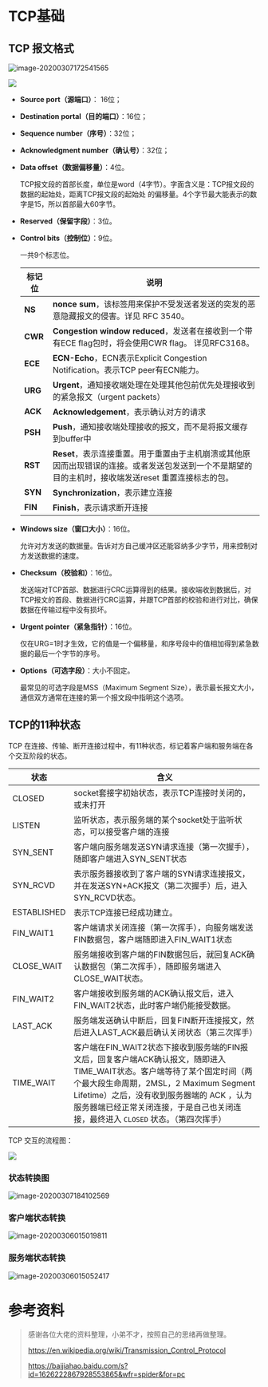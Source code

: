 # TCP基础

## TCP 报文格式

![image-20200307172541565](imageAssets/image-20200307172541565.png)

![](imageAssets/1354698061_4250.jpg)

- **Source port（源端口）**： 16位；

- **Destination portal（目的端口）**：16位；

- **Sequence number（序号）**：32位；

- **Acknowledgment number（确认号）**：32位；

- **Data offset（数据偏移量）**：4位。

  TCP报文段的首部长度，单位是word（4字节）。字面含义是：TCP报文段的数据的起始处，距离TCP报文段的起始处 的偏移量。4个字节最大能表示的数字是15，所以首部最大60字节。

- **Reserved（保留字段）**：3位。

- **Control bits（控制位）**：9位。

  一共9个标志位。

  | 标记位  | 说明                                                         |
  | ------- | ------------------------------------------------------------ |
  | **NS**  | **nonce sum**，该标签用来保护不受发送者发送的突发的恶意隐藏报文的侵害。详见 RFC 3540。 |
  | **CWR** | **Congestion window reduced**，发送者在接收到一个带有ECE flag包时，将会使用CWR flag。 详见RFC3168。 |
  | **ECE** | **ECN-Echo**，ECN表示Explicit Congestion Notification。表示TCP peer有ECN能力。 |
  | **URG** | **Urgent**，通知接收端处理在处理其他包前优先处理接收到的紧急报文（urgent packets） |
  | **ACK** | **Acknowledgement**，表示确认对方的请求                      |
  | **PSH** | **Push**，通知接收端处理接收的报文，而不是将报文缓存到buffer中 |
  | **RST** | **Reset**，表示连接重置。用于重置由于主机崩溃或其他原因而出现错误的连接。或者发送包发送到一个不是期望的目的主机时，接收端发送reset 重置连接标志的包。 |
  | **SYN** | **Synchronization**，表示建立连接                            |
  | **FIN** | **Finish**，表示请求断开连接                                 |
  
- **Windows size（窗口大小）**：16位。

  允许对方发送的数据量。告诉对方自己缓冲区还能容纳多少字节，用来控制对方发送数据的速度。

- **Checksum（校验和）**：16位。

  发送端对TCP首部、数据进行CRC运算得到的结果。接收端收到数据后，对TCP报文的首段、数据进行CRC运算，并跟TCP首部的校验和进行对比，确保数据在传输过程中没有损坏。

- **Urgent pointer（紧急指针）**：16位。

  仅在URG=1时才生效，它的值是一个偏移量，和序号段中的值相加得到紧急数据的最后一个字节的序号。

- **Options（可选字段）**：大小不固定。

  最常见的可选字段是MSS（Maximum Segment Size），表示最长报文大小，通信双方通常在连接的第一个报文段中指明这个选项。



## TCP的11种状态

TCP 在连接、传输、断开连接过程中，有11种状态，标记着客户端和服务端在各个交互阶段的状态。

| 状态        | 含义                                                         |
| ----------- | ------------------------------------------------------------ |
| CLOSED      | socket套接字初始状态，表示TCP连接时关闭的，或未打开          |
| LISTEN      | 监听状态，表示服务端的某个socket处于监听状态，可以接受客户端的连接 |
| SYN_SENT    | 客户端向服务端发送SYN请求连接（第一次握手），随即客户端进入SYN_SENT状态 |
| SYN_RCVD    | 表示服务器接收到了客户端的SYN请求连接报文，并在发送SYN+ACK报文（第二次握手）后，进入SYN_RCVD状态。 |
| ESTABLISHED | 表示TCP连接已经成功建立。                                    |
| FIN_WAIT1   | 客户端请求关闭连接（第一次挥手），向服务端发送FIN数据包，客户端随即进入FIN_WAIT1状态 |
| CLOSE_WAIT  | 服务端接收到客户端的FIN数据包后，就回复ACK确认数据包（第二次挥手），随即服务端进入CLOSE_WAIT状态。 |
| FIN_WAIT2   | 客户端接收到服务端的ACK确认报文后，进入FIN_WAIT2状态，此时客户端仍能接受数据。 |
| LAST_ACK    | 服务端发送确认中断后，回复FIN断开连接报文，然后进入LAST_ACK最后确认关闭状态（第三次挥手） |
| TIME_WAIT   | 客户端在FIN_WAIT2状态下接收到服务端的FIN报文后，回复客户端ACK确认报文，随即进入TIME_WAIT状态。客户端等待了某个固定时间（两个最大段生命周期，2MSL，2 Maximum Segment Lifetime）之后，没有收到服务器端的 ACK ，认为服务器端已经正常关闭连接，于是自己也关闭连接，最终进入 `CLOSED` 状态。（第四次挥手） |

TCP 交互的流程图：

![](imageAssets/20161207164845479.png)

### 状态转换图

![image-20200307184102569](imageAssets/image-20200307184102569.png)

### 客户端状态转换

![image-20200306015019811](imageAssets/image-20200306015019811.png)

### 服务端状态转换

![image-20200306015052417](imageAssets/image-20200306015052417.png)



# 参考资料

> 感谢各位大佬的资料整理，小弟不才，按照自己的思绪再做整理。
>
> https://en.wikipedia.org/wiki/Transmission_Control_Protocol
>
> https://baijiahao.baidu.com/s?id=1626222867928553865&wfr=spider&for=pc